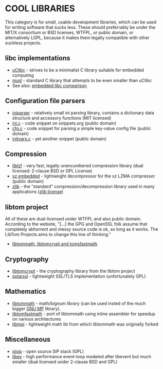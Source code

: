 COOL LIBRARIES
==============

This category is for small, usable development libraries, which can be used for
writing software that sucks less.
These should preferrably be under the MIT/X consortium or BSD licenses, WTFPL,
or public domain, or alternatively LGPL, because it makes them legally
compatible with other suckless projects. 

libc implementations
--------------------
* [uClibc](http://www.uclibc.org/) - strives to be a minimalist C library suitable for embedded computing
* [musl](http://www.etalabs.net/musl/) - standard C library that attempts to be even smaller than uClibc
* See also: [embedded libc comparison](http://www.etalabs.net/compare_libcs.html)

Configuration file parsers
--------------------------
* [iniparser](http://ndevilla.free.fr/iniparser/) - relatively small ini parsing library, contains a dictionary data structure and accessory functions (MIT licensed)
* [ini.c](http://c.snippets.org/snip_lister.php?fname=ini.c) - code snippet on snippets.org (public domain)
* [cfg.c](http://c.snippets.org/snip_lister.php?fname=cfg.c) - code snippet for parsing a simple key-value config file (public domain)
* [initvars.c](http://c.snippets.org/snip_lister.php?fname=initvars.c) - yet another snippet (public domain)

Compression
-----------
* [liblzf](http://oldhome.schmorp.de/marc/liblzf.html) - very fast, legally unencumbered compression library (dual licensed: 2-clause BSD or GPL License)
* [xz embedded](http://tukaani.org/xz/embedded.html) - lightweight decompressor for the xz LZMA compressor (public domain)
* [zlib](http://zlib.net/) - the "standard" compression/decompression library used in many applications ([zlib license](http://zlib.net/zlib_license.html))

libtom project
--------------
All of these are dual-licensed under WTFPL and also public domain. According
to the website, "[…] the GPG and OpenSSL folk assume that completely abhorrent
and messy source code is ok, so long as it works. The LibTom Projects aims to
change this line of thinking."

* [libtommath, libtomcrypt and tomsfastmath](http://libtom.org/)

Cryptography
------------
* [libtomcrypt](http://libtom.org/?page=features&newsitems=5&whatfile=crypt) - the cryptography library from the libtom project
* [polarssl](http://polarssl.org/) - lightweight SSL/TLS implementation (unfortunately GPL)

Mathematics
-----------
* [libtommath](http://libtom.org/?page=features&newsitems=5&whatfile=ltm) - math/bignum library (can be used insted of the much bigger [GNU MP](http://gmplib.org) library).
* [libtomfastmath](http://libtom.org/?page=features&newsitems=5&whatfile=tfm) - port of libtommath using inline assembler for speedup on various architectures
* [libmpi](http://spinning-yarns.org/michael/mpi/) - lightweight math lib from which libtommath was originally forked

Miscellaneous
-------------
* [pjsip](http://www.pjsip.org/) - open source SIP stack (GPL)
* [libev](http://software.schmorp.de/pkg/libev.html) - high performance event-loop modeled after libevent but much smaller (dual licensed under 2-clause BSD and GPL)
